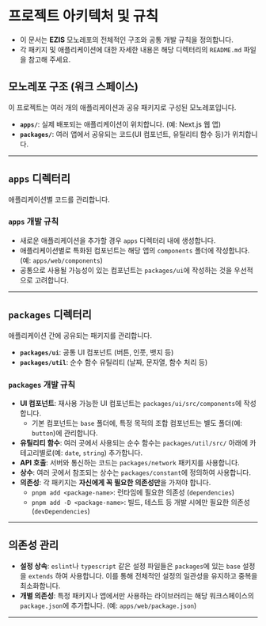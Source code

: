 # 프로젝트 아키텍처 및 규칙

- 이 문서는 **EZIS** 모노레포의 전체적인 구조와 공통 개발 규칙을 정의합니다.
- 각 패키지 및 애플리케이션에 대한 자세한 내용은 해당 디렉터리의 `README.md` 파일을 참고해 주세요.

## 모노레포 구조 (워크 스페이스)

이 프로젝트는 여러 개의 애플리케이션과 공유 패키지로 구성된 모노레포입니다.

- **`apps/`**: 실제 배포되는 애플리케이션이 위치합니다. (예: Next.js 웹 앱)
- **`packages/`**: 여러 앱에서 공유되는 코드(UI 컴포넌트, 유틸리티 함수 등)가 위치합니다.

---

## `apps` 디렉터리

애플리케이션별 코드를 관리합니다.

### `apps` 개발 규칙

- 새로운 애플리케이션을 추가할 경우 `apps` 디렉터리 내에 생성합니다.
- 애플리케이션별로 특화된 컴포넌트는 해당 앱의 `components` 폴더에 작성합니다. (예: `apps/web/components`)
- 공통으로 사용될 가능성이 있는 컴포넌트는 `packages/ui`에 작성하는 것을 우선적으로 고려합니다.

---

## `packages` 디렉터리

애플리케이션 간에 공유되는 패키지를 관리합니다.

- **`packages/ui`**: 공통 UI 컴포넌트 (버튼, 인풋, 뱃지 등)
- **`packages/util`**: 순수 함수 유틸리티 (날짜, 문자열, 함수 처리 등)

### `packages` 개발 규칙

- **UI 컴포넌트**: 재사용 가능한 UI 컴포넌트는 `packages/ui/src/components`에 작성합니다.
  - 기본 컴포넌트는 `base` 폴더에, 특정 목적의 조합 컴포넌트는 별도 폴더(예: `button`)에 관리합니다.
- **유틸리티 함수**: 여러 곳에서 사용되는 순수 함수는 `packages/util/src/` 아래에 카테고리별로(예: `date`, `string`) 추가합니다.
- **API 호출**: 서버와 통신하는 코드는 `packages/network` 패키지를 사용합니다.
- **상수**: 여러 곳에서 참조되는 상수는 `packages/constant`에 정의하여 사용합니다.
- **의존성**: 각 패키지는 **자신에게 꼭 필요한 의존성만**을 가져야 합니다.
  - `pnpm add <package-name>`: 런타임에 필요한 의존성 (`dependencies`)
  - `pnpm add -D <package-name>`: 빌드, 테스트 등 개발 시에만 필요한 의존성 (`devDependencies`)

---

## 의존성 관리

- **설정 상속**: `eslint`나 `typescript` 같은 설정 파일들은 `packages`에 있는 `base` 설정을 `extends` 하여 사용합니다. 이를 통해 전체적인 설정의 일관성을 유지하고 중복을 최소화합니다.
- **개별 의존성**: 특정 패키지나 앱에서만 사용하는 라이브러리는 해당 워크스페이스의 `package.json`에 추가합니다. (예: `apps/web/package.json`)

---
